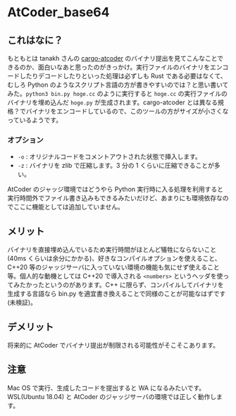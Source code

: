 # AtCoder_base64

## これはなに？

もともとは tanakh さんの [cargo-atcoder](https://github.com/tanakh/cargo-atcoder) のバイナリ提出を見てこんなことできるのか、面白いなあと思ったのがきっかけ。実行ファイルのバイナリをエンコードしたりデコードしたりといった処理は必ずしも Rust である必要はなくて、むしろ Python のようなスクリプト言語の方が書きやすいのでは？と思い書いてみた。```python3 bin.py hoge.cc``` のように実行すると ```hoge.cc``` の実行ファイルのバイナリを埋め込んだ ```hoge.py``` が生成されます。cargo-atcoder とは異なる規格？でバイナリをエンコードしているので、このツールの方がサイズが小さくなっているようです。

### オプション

- ```-o``` : オリジナルコードをコメントアウトされた状態で挿入します。
- ```-z``` : バイナリを zlib で圧縮します。3 分の 1 くらいに圧縮できることが多い。

AtCoder のジャッジ環境ではどうやら Python 実行時に入る処理を利用すると実行時間外でファイル書き込みもできるみたいだけど、あまりにも環境依存なのでここに機能としては追加していません。

## メリット

バイナリを直接埋め込んでいるため実行時間がほとんど犠牲にならないこと(40ms くらいは余分にかかる)、好きなコンパイルオプションを使えること、C++20 等のジャッジサーバに入っていない環境の機能も気にせず使えること等。個人的な動機としては C++20 で導入される ```<numbers>``` というヘッダを使ってみたかったというのがあります。C++ に限らず、コンパイルしてバイナリを生成する言語なら bin.py を適宜書き換えることで同様のことが可能なはずです(未検証)。

## デメリット

将来的に AtCoder でバイナリ提出が制限される可能性がそこそこあります。

## 注意

Mac OS で実行、生成したコードを提出すると WA になるみたいです。WSL(Ubuntu 18.04) と AtCoder のジャッジサーバの環境では正しく動作します。
